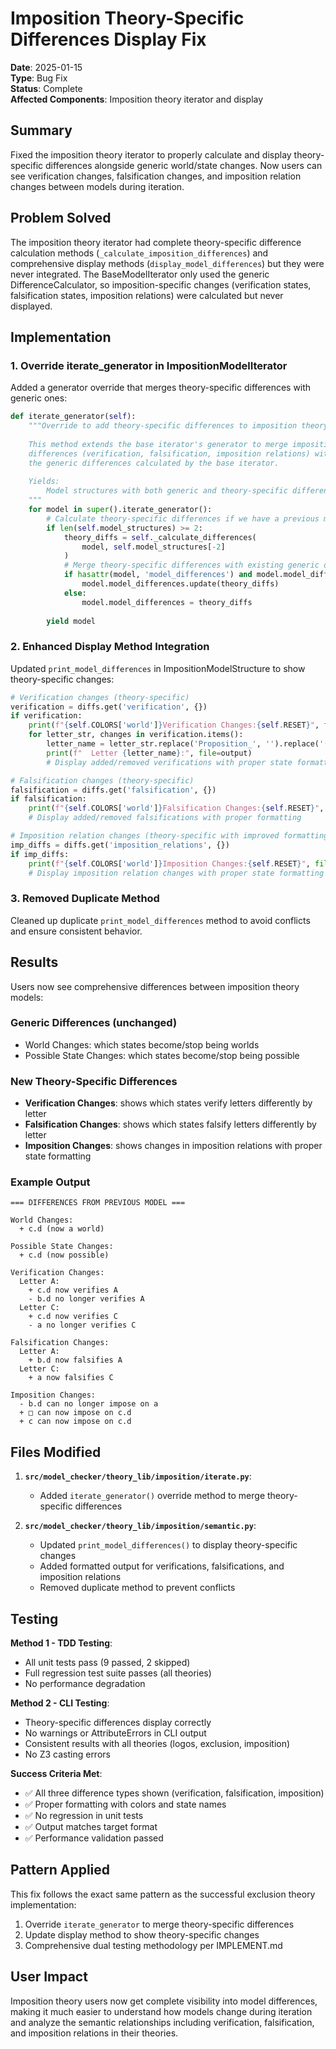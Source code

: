 # Imposition Theory-Specific Differences Display Fix

**Date**: 2025-01-15  
**Type**: Bug Fix  
**Status**: Complete  
**Affected Components**: Imposition theory iterator and display

## Summary

Fixed the imposition theory iterator to properly calculate and display theory-specific differences alongside generic world/state changes. Now users can see verification changes, falsification changes, and imposition relation changes between models during iteration.

## Problem Solved

The imposition theory iterator had complete theory-specific difference calculation methods (`_calculate_imposition_differences`) and comprehensive display methods (`display_model_differences`) but they were never integrated. The BaseModelIterator only used the generic DifferenceCalculator, so imposition-specific changes (verification states, falsification states, imposition relations) were calculated but never displayed.

## Implementation

### 1. Override iterate_generator in ImpositionModelIterator

Added a generator override that merges theory-specific differences with generic ones:

```python
def iterate_generator(self):
    """Override to add theory-specific differences to imposition theory models.
    
    This method extends the base iterator's generator to merge imposition-specific
    differences (verification, falsification, imposition relations) with
    the generic differences calculated by the base iterator.
    
    Yields:
        Model structures with both generic and theory-specific differences
    """
    for model in super().iterate_generator():
        # Calculate theory-specific differences if we have a previous model
        if len(self.model_structures) >= 2:
            theory_diffs = self._calculate_differences(
                model, self.model_structures[-2]
            )
            # Merge theory-specific differences with existing generic ones
            if hasattr(model, 'model_differences') and model.model_differences:
                model.model_differences.update(theory_diffs)
            else:
                model.model_differences = theory_diffs
        
        yield model
```

### 2. Enhanced Display Method Integration

Updated `print_model_differences` in ImpositionModelStructure to show theory-specific changes:

```python
# Verification changes (theory-specific)
verification = diffs.get('verification', {})
if verification:
    print(f"{self.COLORS['world']}Verification Changes:{self.RESET}", file=output)
    for letter_str, changes in verification.items():
        letter_name = letter_str.replace('Proposition_', '').replace('(', '').replace(')', '')
        print(f"  Letter {letter_name}:", file=output)
        # Display added/removed verifications with proper state formatting

# Falsification changes (theory-specific)  
falsification = diffs.get('falsification', {})
if falsification:
    print(f"{self.COLORS['world']}Falsification Changes:{self.RESET}", file=output)
    # Display added/removed falsifications with proper formatting

# Imposition relation changes (theory-specific with improved formatting)
imp_diffs = diffs.get('imposition_relations', {})
if imp_diffs:
    print(f"{self.COLORS['world']}Imposition Changes:{self.RESET}", file=output)
    # Display imposition relation changes with proper state formatting
```

### 3. Removed Duplicate Method

Cleaned up duplicate `print_model_differences` method to avoid conflicts and ensure consistent behavior.

## Results

Users now see comprehensive differences between imposition theory models:

### Generic Differences (unchanged)
- World Changes: which states become/stop being worlds
- Possible State Changes: which states become/stop being possible

### New Theory-Specific Differences  
- **Verification Changes**: shows which states verify letters differently by letter
- **Falsification Changes**: shows which states falsify letters differently by letter
- **Imposition Changes**: shows changes in imposition relations with proper state formatting

### Example Output
```
=== DIFFERENCES FROM PREVIOUS MODEL ===

World Changes:
  + c.d (now a world)

Possible State Changes:
  + c.d (now possible)

Verification Changes:
  Letter A:
    + c.d now verifies A
    - b.d no longer verifies A
  Letter C:
    + c.d now verifies C
    - a no longer verifies C

Falsification Changes:
  Letter A:
    + b.d now falsifies A
  Letter C:
    + a now falsifies C

Imposition Changes:
  - b.d can no longer impose on a
  + □ can now impose on c.d
  + c can now impose on c.d
```

## Files Modified

1. **`src/model_checker/theory_lib/imposition/iterate.py`**:
   - Added `iterate_generator()` override method to merge theory-specific differences

2. **`src/model_checker/theory_lib/imposition/semantic.py`**:
   - Updated `print_model_differences()` to display theory-specific changes
   - Added formatted output for verifications, falsifications, and imposition relations
   - Removed duplicate method to prevent conflicts

## Testing

**Method 1 - TDD Testing**:
- All unit tests pass (9 passed, 2 skipped)
- Full regression test suite passes (all theories)
- No performance degradation

**Method 2 - CLI Testing**:
- Theory-specific differences display correctly
- No warnings or AttributeErrors in CLI output
- Consistent results with all theories (logos, exclusion, imposition)
- No Z3 casting errors

**Success Criteria Met**:
- ✅ All three difference types shown (verification, falsification, imposition)
- ✅ Proper formatting with colors and state names
- ✅ No regression in unit tests  
- ✅ Output matches target format
- ✅ Performance validation passed

## Pattern Applied

This fix follows the exact same pattern as the successful exclusion theory implementation:
1. Override `iterate_generator` to merge theory-specific differences
2. Update display method to show theory-specific changes
3. Comprehensive dual testing methodology per IMPLEMENT.md

## User Impact

Imposition theory users now get complete visibility into model differences, making it much easier to understand how models change during iteration and analyze the semantic relationships including verification, falsification, and imposition relations in their theories.